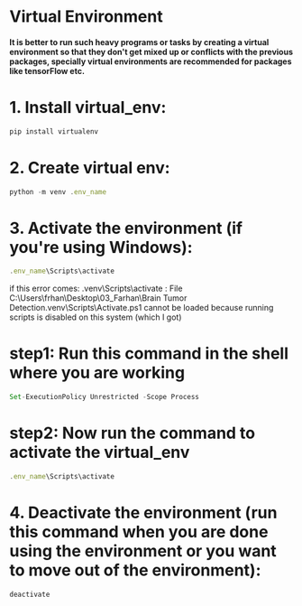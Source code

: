 # Virtual Environment 

#### It is better to run such heavy programs or tasks by creating a virtual environment so that they don't get mixed up or conflicts with the previous packages, specially virtual environments are recommended for packages like tensorFlow etc.

# 1. Install virtual_env:

```javascript
pip install virtualenv
```

# 2. Create virtual env:

```javascript
python -m venv .env_name
```

# 3. Activate the environment (if you're using Windows):

```javascript
.env_name\Scripts\activate
```

if this error comes: .venv\Scripts\activate : File C:\Users\frhan\Desktop\03_Farhan\Brain Tumor Detection\.venv\Scripts\Activate.ps1 cannot be loaded because running scripts is disabled on this system (which I got)

# step1: Run this command in the shell where you are working

```javascript
Set-ExecutionPolicy Unrestricted -Scope Process
```

# step2: Now run the command to activate the virtual_env

```javascript
.env_name\Scripts\activate
```

# 4. Deactivate the environment (run this command when you are done using the environment or you want to move out of the environment):

```javascript
deactivate 
```

